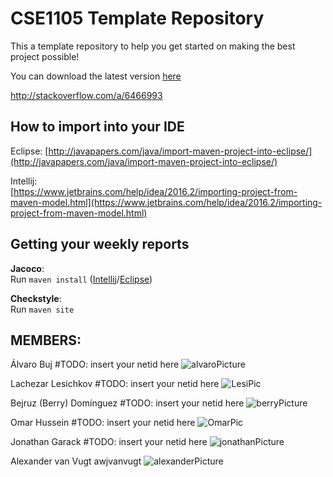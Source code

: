 ﻿# CSE1105 Template Repository

This a template repository to help you get started on making the best project possible!

You can download the latest version [here](https://github.com/SERG-Delft/TI1216/releases)

http://stackoverflow.com/a/6466993

## How to import into your IDE

Eclipse:
[http://javapapers.com/java/import-maven-project-into-eclipse/](http://javapapers.com/java/import-maven-project-into-eclipse/)

Intellij:  
[https://www.jetbrains.com/help/idea/2016.2/importing-project-from-maven-model.html](https://www.jetbrains.com/help/idea/2016.2/importing-project-from-maven-model.html)

## Getting your weekly reports

**Jacoco**:  
Run `maven install` ([Intellij](https://www.jetbrains.com/help/idea/2016.3/getting-started-with-maven.html#execute_maven_goal)/[Eclipse](http://imgur.com/a/6q7pV))

**Checkstyle**:  
Run `maven site`

## MEMBERS:

Álvaro Buj 
#TODO: insert your netid here
![alvaroPicture](https://i.imgur.com/zXimhPy.jpg?1)

Lachezar Lesichkov 
#TODO: insert your netid here
![LesiPic](https://i.imgur.com/SGwzPSj.jpg)

Bejruz (Berry) Domínguez
#TODO: insert your netid here
![berryPicture](https://i.imgur.com/IRx163B.jpg)

Omar Hussein
#TODO: insert your netid here
![OmarPic](https://i.imgur.com/VCIymOO.jpg)

Jonathan Garack
#TODO: insert your netid here
![jonathanPicture](https://imgur.com/tZuEfhp.jpg)

Alexander van Vugt
awjvanvugt
![alexanderPicture](https://i.imgur.com/LDipGCX.jpg)